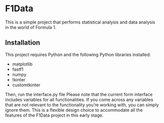 # F1Data

This is a simple project that performs statistical analysis and data analysis in the world of Formula 1.

## Installation

This project requires Python and the following Python libraries installed:

- matplotlib
- fastf1
- numpy
- tkinter
- customtkinter

Then, run the interface.py file
Please note that the current form interface includes variables for all functionalities. If you come across any variables that are not relevant to the functionality you’re working with, you can simply ignore them. This is a flexible design choice to accommodate all the features of the F1Data project in this early stage.
